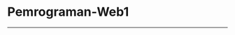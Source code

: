 <html>
    <head>
        <title></title>
    </head>
    <body>
        <h1>Pemrograman-Web1</h1>
        <hr>
    </body>
</html>

